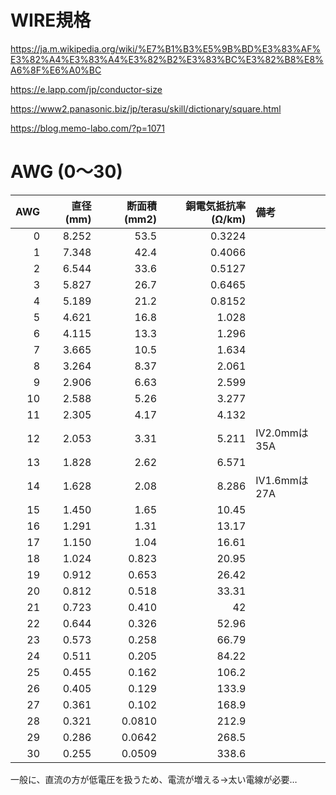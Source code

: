 # WIRE規格


https://ja.m.wikipedia.org/wiki/%E7%B1%B3%E5%9B%BD%E3%83%AF%E3%82%A4%E3%83%A4%E3%82%B2%E3%83%BC%E3%82%B8%E8%A6%8F%E6%A0%BC


https://e.lapp.com/jp/conductor-size

https://www2.panasonic.biz/jp/terasu/skill/dictionary/square.html

https://blog.memo-labo.com/?p=1071

# AWG (0～30)

| AWG | 直径(mm) | 断面積(mm2) |	銅電気抵抗率(Ω/km) | 備考 |
| --: | --: | --: | --: | :-- |
| 0 |	8.252	|	53.5	| 0.3224	||
| 1	|	7.348	|	42.4	| 0.4066	||
| 2	|	6.544	|	33.6	| 0.5127	||
| 3	|	5.827	|	26.7	| 0.6465	||
| 4	|	5.189	|	21.2	| 0.8152	||
| 5	|	4.621	|	16.8	| 1.028	||
| 6	|	4.115	|	13.3	| 1.296	||
| 7	|	3.665	|	10.5	| 1.634	||
| 8	|	3.264	|	8.37	| 2.061	||
| 9	|	2.906	|	6.63	| 2.599	||
| 10	|	2.588	|	5.26	| 3.277	||
| 11	|	2.305	|	4.17	| 4.132	||
| 12	|	2.053	|	3.31	| 5.211	|IV2.0mmは35A|
| 13	|	1.828	|	2.62	| 6.571	||
| 14	|	1.628	|	2.08	| 8.286	|IV1.6mmは27A|
| 15	|	1.450	|	1.65	| 10.45	||
| 16	|	1.291	|	1.31	| 13.17	||
| 17	| 1.150	| 1.04	| 16.61	||
| 18	|	1.024	|	0.823	| 20.95	||
| 19	|	0.912	|	0.653	| 26.42	||
| 20	|	0.812	|	0.518	| 33.31	||
| 21	|	0.723	|	0.410	| 42	||
| 22	|	0.644	|	0.326	| 52.96	||
| 23	|	0.573	|	0.258	| 66.79	||
| 24	|	0.511	|	0.205	| 84.22	||
| 25	|	0.455	|	0.162	| 106.2	||
| 26	|	0.405	|	0.129	| 133.9	||
| 27	|	0.361	|	0.102	| 168.9	||
| 28	|	0.321	|	0.0810	| 212.9	||
| 29	|	0.286	|	0.0642	| 268.5	||
| 30	|	0.255	|	0.0509	| 338.6	||

一般に、直流の方が低電圧を扱うため、電流が増える→太い電線が必要…

